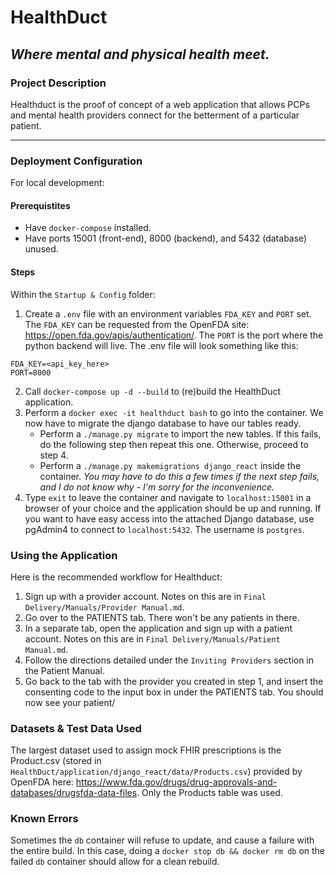 # HealthDuct #
## _Where mental and physical health meet._ ##

### Project Description ###
Healthduct is the proof of concept of a web application that allows PCPs and mental health providers connect for the betterment of a particular patient.

---

### Deployment Configuration ###
For local development:

#### Prerequistites ####
 - Have `docker-compose` installed. 
 - Have ports 15001 (front-end), 8000 (backend), and 5432 (database) unused.

#### Steps ####
Within the `Startup & Config` folder:
1. Create a `.env` file with an environment variables `FDA_KEY` and `PORT` set. The `FDA_KEY` can be requested from the OpenFDA site: https://open.fda.gov/apis/authentication/. The `PORT` is the port where the python backend will live.
The .env file will look something like this:
```
FDA_KEY=<api_key_here>
PORT=8000
```

2. Call `docker-compose up -d --build` to (re)build the HealthDuct application.
3. Perform a `docker exec -it healthduct bash` to go into the container. We now have to migrate the django database to have our tables ready.
    - Perform a `./manage.py migrate` to import the new tables. If this fails, do the following step then repeat this one. Otherwise, proceed to step 4.
    - Perform a `./manage.py makemigrations django_react` inside the container. _You may have to do this a few times if the next step fails, and I do not know why - I'm sorry for the inconvenience._
4. Type `exit` to leave the container and navigate to `localhost:15001` in a browser of your choice and the application should be up and running.
If you want to have easy access into the attached Django database, use pgAdmin4 to connect to `localhost:5432`. The username is `postgres`.

### Using the Application ###
Here is the recommended workflow for Healthduct:
1. Sign up with a provider account. Notes on this are in `Final Delivery/Manuals/Provider Manual.md`.
2. Go over to the PATIENTS tab. There won't be any patients in there.
3. In a separate tab, open the application and sign up with a patient account. Notes on this are in `Final Delivery/Manuals/Patient Manual.md`.
4. Follow the directions detailed under the `Inviting Providers` section in the Patient Manual.
5. Go back to the tab with the provider you created in step 1, and insert the consenting code to the input box in under the PATIENTS tab. You should now see your patient/ 

### Datasets & Test Data Used ###
The largest dataset used to assign mock FHIR prescriptions is the Product.csv (stored in  `HealthDuct/application/django_react/data/Products.csv`) provided by OpenFDA here: https://www.fda.gov/drugs/drug-approvals-and-databases/drugsfda-data-files. Only the Products table was used.

### Known Errors ###
Sometimes the `db` container will refuse to update, and cause a failure with the entire build. In this case, doing a `docker stop db && docker rm db` on the failed `db` container should allow for a clean rebuild.